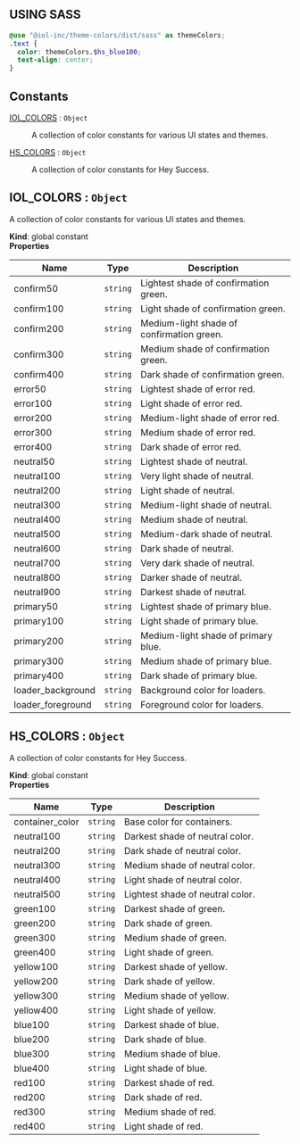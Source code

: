 ## USING SASS
```scss
@use "@iol-inc/theme-colors/dist/sass" as themeColors;
.text {
  color: themeColors.$hs_blue100;
  text-align: center;
}
```

## Constants

<dl>
<dt><a href="#IOL_COLORS">IOL_COLORS</a> : <code>Object</code></dt>
<dd><p>A collection of color constants for various UI states and themes.</p>
</dd>
<dt><a href="#HS_COLORS">HS_COLORS</a> : <code>Object</code></dt>
<dd><p>A collection of color constants for Hey Success.</p>
</dd>
</dl>

<a name="IOL_COLORS"></a>

## IOL\_COLORS : <code>Object</code>
A collection of color constants for various UI states and themes.

**Kind**: global constant  
**Properties**

| Name | Type | Description |
| --- | --- | --- |
| confirm50 | <code>string</code> | Lightest shade of confirmation green. |
| confirm100 | <code>string</code> | Light shade of confirmation green. |
| confirm200 | <code>string</code> | Medium-light shade of confirmation green. |
| confirm300 | <code>string</code> | Medium shade of confirmation green. |
| confirm400 | <code>string</code> | Dark shade of confirmation green. |
| error50 | <code>string</code> | Lightest shade of error red. |
| error100 | <code>string</code> | Light shade of error red. |
| error200 | <code>string</code> | Medium-light shade of error red. |
| error300 | <code>string</code> | Medium shade of error red. |
| error400 | <code>string</code> | Dark shade of error red. |
| neutral50 | <code>string</code> | Lightest shade of neutral. |
| neutral100 | <code>string</code> | Very light shade of neutral. |
| neutral200 | <code>string</code> | Light shade of neutral. |
| neutral300 | <code>string</code> | Medium-light shade of neutral. |
| neutral400 | <code>string</code> | Medium shade of neutral. |
| neutral500 | <code>string</code> | Medium-dark shade of neutral. |
| neutral600 | <code>string</code> | Dark shade of neutral. |
| neutral700 | <code>string</code> | Very dark shade of neutral. |
| neutral800 | <code>string</code> | Darker shade of neutral. |
| neutral900 | <code>string</code> | Darkest shade of neutral. |
| primary50 | <code>string</code> | Lightest shade of primary blue. |
| primary100 | <code>string</code> | Light shade of primary blue. |
| primary200 | <code>string</code> | Medium-light shade of primary blue. |
| primary300 | <code>string</code> | Medium shade of primary blue. |
| primary400 | <code>string</code> | Dark shade of primary blue. |
| loader_background | <code>string</code> | Background color for loaders. |
| loader_foreground | <code>string</code> | Foreground color for loaders. |

<a name="HS_COLORS"></a>

## HS\_COLORS : <code>Object</code>
A collection of color constants for Hey Success.

**Kind**: global constant  
**Properties**

| Name | Type | Description |
| --- | --- | --- |
| container_color | <code>string</code> | Base color for containers. |
| neutral100 | <code>string</code> | Darkest shade of neutral color. |
| neutral200 | <code>string</code> | Dark shade of neutral color. |
| neutral300 | <code>string</code> | Medium shade of neutral color. |
| neutral400 | <code>string</code> | Light shade of neutral color. |
| neutral500 | <code>string</code> | Lightest shade of neutral color. |
| green100 | <code>string</code> | Darkest shade of green. |
| green200 | <code>string</code> | Dark shade of green. |
| green300 | <code>string</code> | Medium shade of green. |
| green400 | <code>string</code> | Light shade of green. |
| yellow100 | <code>string</code> | Darkest shade of yellow. |
| yellow200 | <code>string</code> | Dark shade of yellow. |
| yellow300 | <code>string</code> | Medium shade of yellow. |
| yellow400 | <code>string</code> | Light shade of yellow. |
| blue100 | <code>string</code> | Darkest shade of blue. |
| blue200 | <code>string</code> | Dark shade of blue. |
| blue300 | <code>string</code> | Medium shade of blue. |
| blue400 | <code>string</code> | Light shade of blue. |
| red100 | <code>string</code> | Darkest shade of red. |
| red200 | <code>string</code> | Dark shade of red. |
| red300 | <code>string</code> | Medium shade of red. |
| red400 | <code>string</code> | Light shade of red. |

